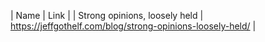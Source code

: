 | Name | Link |
| Strong opinions, loosely held | https://jeffgothelf.com/blog/strong-opinions-loosely-held/ |